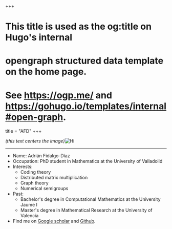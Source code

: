 +++
# This title is used as the og:title on Hugo's internal
# opengraph structured data template on the home page.
# See https://ogp.me/ and https://gohugo.io/templates/internal#open-graph.
title = "AFD"
+++

*(this text centers the image)*![Hi](/profile.jpg)

---

- Name: Adrián Fidalgo-Díaz
- Occupation: PhD student in Mathematics at the University of Valladolid
- Interests:
    - Coding theory
    - Distributed matrix multiplication
    - Graph theory
    - Numerical semigroups
- Past:
    - Bachelor's degree in Computational Mathematics at the University Jaume I
    - Master's degree in Mathematical Research at the University of Valencia
- Find me on [Google scholar](https://scholar.google.es/citations?user=5GCV2rQAAAAJ&hl=es) and [Github](https://github.com/adrianFD22).
